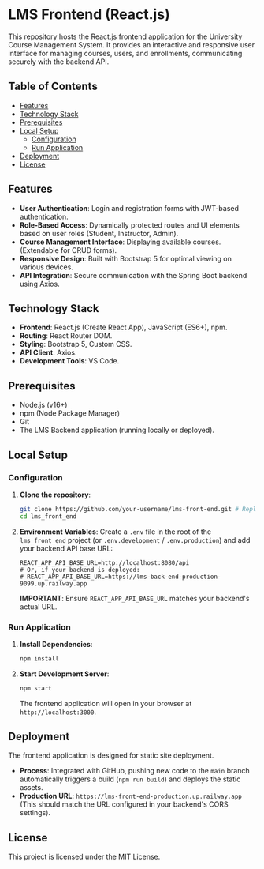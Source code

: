 # LMS Frontend (React.js)

This repository hosts the React.js frontend application for the University Course Management System. It provides an interactive and responsive user interface for managing courses, users, and enrollments, communicating securely with the backend API.

## Table of Contents

- [Features](#features)
- [Technology Stack](#technology-stack)
- [Prerequisites](#prerequisites)
- [Local Setup](#local-setup)
  - [Configuration](#configuration)
  - [Run Application](#run-application)
- [Deployment](#deployment)
- [License](#license)

## Features

-   **User Authentication**: Login and registration forms with JWT-based authentication.
-   **Role-Based Access**: Dynamically protected routes and UI elements based on user roles (Student, Instructor, Admin).
-   **Course Management Interface**: Displaying available courses. (Extendable for CRUD forms).
-   **Responsive Design**: Built with Bootstrap 5 for optimal viewing on various devices.
-   **API Integration**: Secure communication with the Spring Boot backend using Axios.

## Technology Stack

-   **Frontend**: React.js (Create React App), JavaScript (ES6+), npm.
-   **Routing**: React Router DOM.
-   **Styling**: Bootstrap 5, Custom CSS.
-   **API Client**: Axios.
-   **Development Tools**: VS Code.

## Prerequisites

-   Node.js (v16+)
-   npm (Node Package Manager)
-   Git
-   The LMS Backend application (running locally or deployed).

## Local Setup

### Configuration

1.  **Clone the repository**:
    ```bash
    git clone https://github.com/your-username/lms-front-end.git # Replace with your actual repo URL
    cd lms_front_end
    ```
2.  **Environment Variables**: Create a `.env` file in the root of the `lms_front_end` project (or `.env.development` / `.env.production`) and add your backend API base URL:
    ```
    REACT_APP_API_BASE_URL=http://localhost:8080/api
    # Or, if your backend is deployed:
    # REACT_APP_API_BASE_URL=https://lms-back-end-production-9099.up.railway.app
    ```
    **IMPORTANT**: Ensure `REACT_APP_API_BASE_URL` matches your backend's actual URL.

### Run Application

1.  **Install Dependencies**:
    ```bash
    npm install
    ```
2.  **Start Development Server**:
    ```bash
    npm start
    ```
    The frontend application will open in your browser at `http://localhost:3000`.

## Deployment

The frontend application is designed for static site deployment.

-   **Process**: Integrated with GitHub, pushing new code to the `main` branch automatically triggers a build (`npm run build`) and deploys the static assets.
-   **Production URL**: `https://lms-front-end-production.up.railway.app` (This should match the URL configured in your backend's CORS settings).

## License

This project is licensed under the MIT License.
